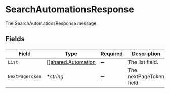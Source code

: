 # SearchAutomationsResponse

The SearchAutomationsResponse message.


## Fields

| Field                                                           | Type                                                            | Required                                                        | Description                                                     |
| --------------------------------------------------------------- | --------------------------------------------------------------- | --------------------------------------------------------------- | --------------------------------------------------------------- |
| `List`                                                          | [][shared.Automation](../../../pkg/models/shared/automation.md) | :heavy_minus_sign:                                              | The list field.                                                 |
| `NextPageToken`                                                 | **string*                                                       | :heavy_minus_sign:                                              | The nextPageToken field.                                        |